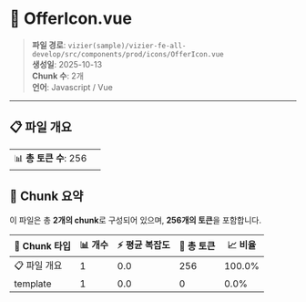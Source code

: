 # 📄 OfferIcon.vue

> **파일 경로**: `vizier(sample)/vizier-fe-all-develop/src/components/prod/icons/OfferIcon.vue`  
> **생성일**: 2025-10-13  
> **Chunk 수**: 2개  
> **언어**: Javascript / Vue
---


## 📋 파일 개요

| | |
|--|--|
| 📊 **총 토큰 수**: 256 |  |






## 🧩 Chunk 요약

이 파일은 총 **2개의 chunk**로 구성되어 있으며, **256개의 토큰**을 포함합니다.

| 🧩 Chunk 타입 | 📊 개수 | ⚡ 평균 복잡도 | 📝 총 토큰 | 📈 비율 |
|---------------|--------|-------------|----------|--------|
| 📋 파일 개요 | 1 | 0.0 | 256 | 100.0% |
| template | 1 | 0.0 | 0 | 0.0% |

